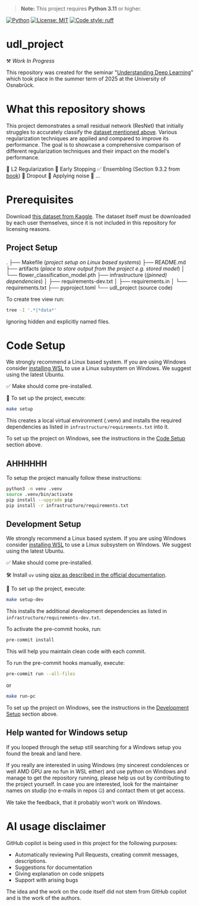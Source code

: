 > **Note:** This project requires **Python 3.11** or higher.

[![Python](https://img.shields.io/badge/python-3.11%2B-blue.svg)](https://www.python.org/downloads/)
[![License: MIT](https://img.shields.io/badge/License-MIT-yellow.svg)](LICENSE)
[![Code style: ruff](https://img.shields.io/badge/code%20style-ruff-0C3C4C.svg)](https://github.com/astral-sh/ruff)

# udl_project
⚒️ *Work In Progress*

This repository was created for the seminar "[Understanding Deep Learning](https://udlbook.github.io/udlbook/)" which took place in the summer term of 2025 at the University of Osnabrück.

# What this repository shows
This project demonstrates a small residual network (ResNet) that initially struggles to accurately classify the [dataset mentioned above](#prerequisites). Various regularization techniques are applied and compared to improve its performance. The goal is to showcase a comprehensive comparison of different regularization techniques and their impact on the model's performance.

👷 L2 Regularization
👷 Early Stopping
✅ Ensembling (Section 9.3.2 from [book](https://udlbook.github.io/udlbook/))
👷 Dropout
👷 Applying noise
👷 ...

# Prerequisites
Download [this dataset from Kaggle](https://www.kaggle.com/datasets/lara311/flowers-five-classes).
The dataset itself must be downloaded by each user themselves, since it is not included in this repository for licensing reasons.

## Project Setup
.
├── Makefile (*project setup on Linux based systems*)
├── README.md
├── artifacts (*place to store output from the project e.g. stored model*)
│   └── flower_classification_model.pth
├── infrastructure (*(pinned) dependencies*)
│   ├── requirements-dev.txt
│   ├── requirements.in
│   └── requirements.txt
├── pyproject.toml
└── udl_project (source code)


To create tree view run:
```bash
tree -I '.*|*data*'
```
Ignoring hidden and explicitly named files.

# Code Setup
We strongly recommend a Linux based system. If you are using Windows consider [installing WSL](https://learn.microsoft.com/de-de/windows/wsl/install) to use a Linux subsystem on Windows. We suggest using the latest Ubuntu.

✅ Make should come pre-installed.

🚀 To set up the project, execute:
```bash
make setup
```

This creates a local virtual environment (.venv) and installs the required dependencies as listed in `infrastructure/requirements.txt` into it.

To set up the project on Windows, see the instructions in the [Code Setup](#code-setup) section above.

## AHHHHHH
To setup the project manually follow these instructions:
```bash
python3 -m venv .venv
source .venv/bin/activate
pip install --upgrade pip
pip install -r infrastructure/requirements.txt
```

## Development Setup
We strongly recommend a Linux based system. If you are using Windows consider [installing WSL](https://learn.microsoft.com/de-de/windows/wsl/install) to use a Linux subsystem on Windows. We suggest using the latest Ubuntu.

✅ Make should come pre-installed.

🛠️ Install `uv` using [pipx as described in the official documentation](https://docs.astral.sh/uv/getting-started/installation/#pypi).

🚀 To set up the project, execute:
```bash
make setup-dev
```
This installs the additional development dependencies as listed in `infrastructure/requirements-dev.txt`.

To activate the pre-commit hooks, run:
```bash
pre-commit install
```
This will help you maintain clean code with each commit.

To run the pre-commit hooks manually, execute:
```bash
pre-commit run --all-files
```
or
```bash
make run-pc
```

To set up the project on Windows, see the instructions in the [Development Setup](#development-setup) section above.

## Help wanted for Windows setup
If you looped through the setup still searching for a Windows setup you found the break and land here.

If you really are interested in using Windows (my sincerest condolences or well AMD GPU are no fun in WSL either) and use python on Windows and manage to get the repository running, please help us out by contributing to the project yourself.
In case you are interested, look for the maintainer names on studip (no e-mails in repos 🤐) and contact them ot get access.

We take the feedback, that it probably won't work on Windows.

# AI usage disclaimer
GitHub copilot is being used in this project for the following purposes:

- Automatically reviewing Pull Requests, creating commit messages, descriptions.
- Suggestions for documentation
- Giving explanation on code snippets
- Support with arising bugs

The idea and the work on the code itself did not stem from GitHub copilot and is the work of the authors.
